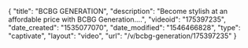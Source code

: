 {
    "title": "BCBG GENERATION",
    "description": "Become stylish at an affordable price with BCBG Generation....",
    "videoid": "175397235",
    "date_created": "1535077070",
    "date_modified": "1546466828",
    "type": "captivate",
    "layout": "video",
    "url": "\/v\/bcbg-generation\/175397235"
}